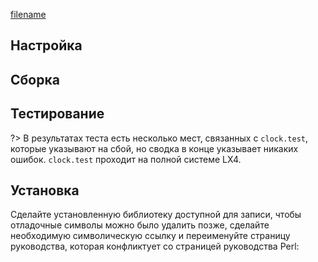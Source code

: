 <pkg :name="'tcl'" instsize showsbu2></pkg>

[filename](../shared/test-pkgs.md ':include')
## Настройка

<package-script :package="'tcl'" :type="'configure'"></package-script>

## Сборка

<package-script :package="'tcl'" :type="'build'"></package-script>

## Тестирование

<package-script :package="'tcl'" :type="'test'"></package-script>

?> В результатах теста есть несколько мест, связанных с `clock.test`, которые указывают на сбой, но сводка в конце указывает никаких ошибок. `clock.test` проходит на полной системе LX4.

## Установка

<package-script :package="'tcl'" :type="'install'"></package-script>

Сделайте установленную библиотеку доступной для записи, чтобы отладочные символы можно было удалить позже, сделайте необходимую символическую ссылку и переименуйте страницу руководства, которая конфликтует со страницей руководства Perl:

<package-script :package="'tcl'" :type="'postinstall'"></package-script>

<script>
	new Vue({ el: '#main' })
</script>
